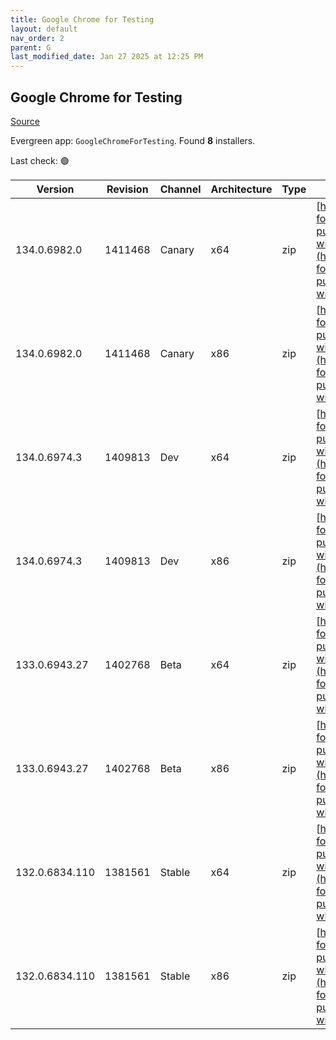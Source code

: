 ```yaml
---
title: Google Chrome for Testing
layout: default
nav_order: 2
parent: G
last_modified_date: Jan 27 2025 at 12:25 PM
---
```


## Google Chrome for Testing

[Source](https://googlechromelabs.github.io/chrome-for-testing/)

Evergreen app: `GoogleChromeForTesting`. Found **8** installers.

Last check: 🟢

| Version        | Revision | Channel | Architecture | Type | URI                                                                                                                                                                                              |
| -------------- | -------- | ------- | ------------ | ---- | ------------------------------------------------------------------------------------------------------------------------------------------------------------------------------------------------ |
| 134.0.6982.0   | 1411468  | Canary  | x64          | zip  | [https://storage.googleapis.com/chrome-for-testing-public/134.0.6982.0/win64/chrome-win64.zip](https://storage.googleapis.com/chrome-for-testing-public/134.0.6982.0/win64/chrome-win64.zip)     |
| 134.0.6982.0   | 1411468  | Canary  | x86          | zip  | [https://storage.googleapis.com/chrome-for-testing-public/134.0.6982.0/win32/chrome-win32.zip](https://storage.googleapis.com/chrome-for-testing-public/134.0.6982.0/win32/chrome-win32.zip)     |
| 134.0.6974.3   | 1409813  | Dev     | x64          | zip  | [https://storage.googleapis.com/chrome-for-testing-public/134.0.6974.3/win64/chrome-win64.zip](https://storage.googleapis.com/chrome-for-testing-public/134.0.6974.3/win64/chrome-win64.zip)     |
| 134.0.6974.3   | 1409813  | Dev     | x86          | zip  | [https://storage.googleapis.com/chrome-for-testing-public/134.0.6974.3/win32/chrome-win32.zip](https://storage.googleapis.com/chrome-for-testing-public/134.0.6974.3/win32/chrome-win32.zip)     |
| 133.0.6943.27  | 1402768  | Beta    | x64          | zip  | [https://storage.googleapis.com/chrome-for-testing-public/133.0.6943.27/win64/chrome-win64.zip](https://storage.googleapis.com/chrome-for-testing-public/133.0.6943.27/win64/chrome-win64.zip)   |
| 133.0.6943.27  | 1402768  | Beta    | x86          | zip  | [https://storage.googleapis.com/chrome-for-testing-public/133.0.6943.27/win32/chrome-win32.zip](https://storage.googleapis.com/chrome-for-testing-public/133.0.6943.27/win32/chrome-win32.zip)   |
| 132.0.6834.110 | 1381561  | Stable  | x64          | zip  | [https://storage.googleapis.com/chrome-for-testing-public/132.0.6834.110/win64/chrome-win64.zip](https://storage.googleapis.com/chrome-for-testing-public/132.0.6834.110/win64/chrome-win64.zip) |
| 132.0.6834.110 | 1381561  | Stable  | x86          | zip  | [https://storage.googleapis.com/chrome-for-testing-public/132.0.6834.110/win32/chrome-win32.zip](https://storage.googleapis.com/chrome-for-testing-public/132.0.6834.110/win32/chrome-win32.zip) |
